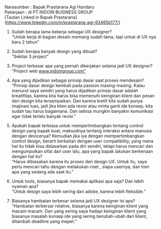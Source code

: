 Narasumber 	:  Bapak Prastarana Agi Handaru <br>
Pekerjaan 	: di PT.INDOIN BUSINESS GROUP<br>
[Tautan Linked.in Bapak Prastarana] (https://www.linkedin.com/in/prastarana-agi-92465b177/)

1.	Sudah berapa lama bekerja sebagai UX designer?<br>
“Untuk kerja di bagian desain memang sudah lama, tapi untuk di UX nya baru 2 tahun”

2.	Sudah berapa banyak design yang dibuat?<br>
“Sekitar 3 project”

3.	Project terbesar apa yang pernah dikerjakan selama jadi UX designer?<br>
“Project web www.indoingroup.com”

4.	Apa yang dijadikan sebagai prinsip dasar saat proses mendesain?<br>
“Prinsip dasar design kembali pada passion masing-masing. Kalau menurut saya sendiri  yang harus dijadikan prinsip dasar adalah kreatifitas, karena kita harus bisa memenuhi keinginan klient dan pesan dari design kita tersampaikan. Dan karena kretif kita sudah punya imajinasi luas, jadi jika klien ada revisi atau minta ganti ide konsep, kita sudah tau harus bagaimana. Dan sebisa mungkin banyakin komunikasi agar tidak terlalu banyak revisi.”

5.	Apakah bapak terbiasa untuk mempertimbangkan tentang control design yang bapak buat, maksudnya tentang interaksi antara manusia dengan devicenya? Kemudian jika iya dengan mempertimbangkan control design, berarti berkaitan dengan user compatibility, yang mana hal itu tidak bisa didasarkan pada diri sendiri, tetapi harus mencari dan mengumpulkan sifat dari user lalu, apa yang bapak lakukan berkenaan dengan hal itu?<br>
“Harus dibiasakan karena itu proses dari design UX. Untuk itu, saya perlu mencari tahu dengan melakukan riset , siapa usernya, dan tren apa yang sedang ada saat itu.”

6.	Untuk tools, biasanya bapak memakai aplikasi apa saja? Dan lebih nyaman apa?<br>
“Untuk design saya lebih sering dari adobe, karena lebih fleksible.”

7.	Biasanya hambatan terbesar selama jadi UX designer ini apa? <br>
“Hambatan terbersar relative, biasanya karena keinginan klient yang macam macam. Dan yang sering saya hadapi keinginan klient yang biasanya masalah konsep ide yang sering berubah-ubah dari klient, ditambah deadline yang mepet.”
